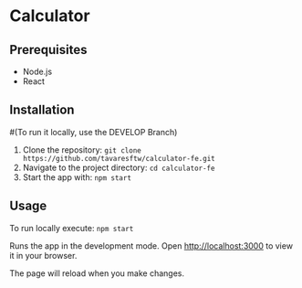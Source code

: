 # Calculator

## Prerequisites
- Node.js
- React

## Installation
#(To run it locally, use the DEVELOP Branch)

1. Clone the repository: `git clone https://github.com/tavaresftw/calculator-fe.git`
2. Navigate to the project directory: `cd calculator-fe`
4. Start the app with: `npm start`

## Usage

To run locally execute: `npm start`

Runs the app in the development mode.
Open [http://localhost:3000](http://localhost:3000) to view it in your browser.

The page will reload when you make changes.
